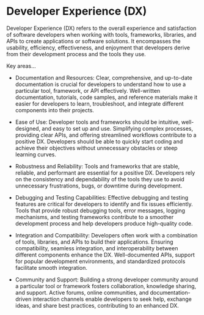 # Developer Experience (DX)

Developer Experience (DX) refers to the overall experience and satisfaction of software developers when working with tools, frameworks, libraries, and APIs to create applications or software solutions. It encompasses the usability, efficiency, effectiveness, and enjoyment that developers derive from their development process and the tools they use.

Key areas…

* Documentation and Resources: Clear, comprehensive, and up-to-date documentation is crucial for developers to understand how to use a particular tool, framework, or API effectively. Well-written documentation, tutorials, code samples, and reference materials make it easier for developers to learn, troubleshoot, and integrate different components into their projects.

* Ease of Use: Developer tools and frameworks should be intuitive, well-designed, and easy to set up and use. Simplifying complex processes, providing clear APIs, and offering streamlined workflows contribute to a positive DX. Developers should be able to quickly start coding and achieve their objectives without unnecessary obstacles or steep learning curves.

* Robustness and Reliability: Tools and frameworks that are stable, reliable, and performant are essential for a positive DX. Developers rely on the consistency and dependability of the tools they use to avoid unnecessary frustrations, bugs, or downtime during development.

* Debugging and Testing Capabilities: Effective debugging and testing features are critical for developers to identify and fix issues efficiently. Tools that provide robust debugging tools, error messages, logging mechanisms, and testing frameworks contribute to a smoother development process and help developers produce high-quality code.

* Integration and Compatibility: Developers often work with a combination of tools, libraries, and APIs to build their applications. Ensuring compatibility, seamless integration, and interoperability between different components enhance the DX. Well-documented APIs, support for popular development environments, and standardized protocols facilitate smooth integration.

* Community and Support: Building a strong developer community around a particular tool or framework fosters collaboration, knowledge sharing, and support. Active forums, online communities, and documentation-driven interaction channels enable developers to seek help, exchange ideas, and share best practices, contributing to an enhanced DX.

